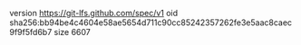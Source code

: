 version https://git-lfs.github.com/spec/v1
oid sha256:bb94be4c4604e58ae5654d711c90cc85242357262fe3e5aac8caec9f9f5fd6b7
size 6607
